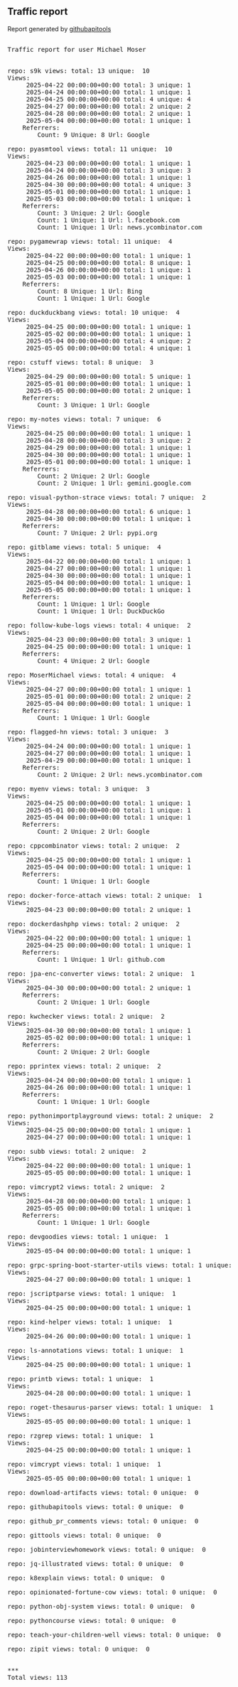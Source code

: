 <h2> Traffic report </h2>

Report generated by <a href="https://github.com/MoserMichael/githubapitools">githubapitools</a>

<pre>

Traffic report for user Michael Moser


repo: s9k views: total: 13 unique:  10
Views:
	 2025-04-22 00:00:00+00:00 total: 3 unique: 1
	 2025-04-24 00:00:00+00:00 total: 1 unique: 1
	 2025-04-25 00:00:00+00:00 total: 4 unique: 4
	 2025-04-27 00:00:00+00:00 total: 2 unique: 2
	 2025-04-28 00:00:00+00:00 total: 2 unique: 1
	 2025-05-04 00:00:00+00:00 total: 1 unique: 1
	Referrers:
		Count: 9 Unique: 8 Url: Google

repo: pyasmtool views: total: 11 unique:  10
Views:
	 2025-04-23 00:00:00+00:00 total: 1 unique: 1
	 2025-04-24 00:00:00+00:00 total: 3 unique: 3
	 2025-04-26 00:00:00+00:00 total: 1 unique: 1
	 2025-04-30 00:00:00+00:00 total: 4 unique: 3
	 2025-05-01 00:00:00+00:00 total: 1 unique: 1
	 2025-05-03 00:00:00+00:00 total: 1 unique: 1
	Referrers:
		Count: 3 Unique: 2 Url: Google
		Count: 1 Unique: 1 Url: l.facebook.com
		Count: 1 Unique: 1 Url: news.ycombinator.com

repo: pygamewrap views: total: 11 unique:  4
Views:
	 2025-04-22 00:00:00+00:00 total: 1 unique: 1
	 2025-04-25 00:00:00+00:00 total: 8 unique: 1
	 2025-04-26 00:00:00+00:00 total: 1 unique: 1
	 2025-05-03 00:00:00+00:00 total: 1 unique: 1
	Referrers:
		Count: 8 Unique: 1 Url: Bing
		Count: 1 Unique: 1 Url: Google

repo: duckduckbang views: total: 10 unique:  4
Views:
	 2025-04-25 00:00:00+00:00 total: 1 unique: 1
	 2025-05-02 00:00:00+00:00 total: 1 unique: 1
	 2025-05-04 00:00:00+00:00 total: 4 unique: 2
	 2025-05-05 00:00:00+00:00 total: 4 unique: 1

repo: cstuff views: total: 8 unique:  3
Views:
	 2025-04-29 00:00:00+00:00 total: 5 unique: 1
	 2025-05-01 00:00:00+00:00 total: 1 unique: 1
	 2025-05-05 00:00:00+00:00 total: 2 unique: 1
	Referrers:
		Count: 3 Unique: 1 Url: Google

repo: my-notes views: total: 7 unique:  6
Views:
	 2025-04-25 00:00:00+00:00 total: 1 unique: 1
	 2025-04-28 00:00:00+00:00 total: 3 unique: 2
	 2025-04-29 00:00:00+00:00 total: 1 unique: 1
	 2025-04-30 00:00:00+00:00 total: 1 unique: 1
	 2025-05-01 00:00:00+00:00 total: 1 unique: 1
	Referrers:
		Count: 2 Unique: 2 Url: Google
		Count: 2 Unique: 1 Url: gemini.google.com

repo: visual-python-strace views: total: 7 unique:  2
Views:
	 2025-04-28 00:00:00+00:00 total: 6 unique: 1
	 2025-04-30 00:00:00+00:00 total: 1 unique: 1
	Referrers:
		Count: 7 Unique: 2 Url: pypi.org

repo: gitblame views: total: 5 unique:  4
Views:
	 2025-04-22 00:00:00+00:00 total: 1 unique: 1
	 2025-04-27 00:00:00+00:00 total: 1 unique: 1
	 2025-04-30 00:00:00+00:00 total: 1 unique: 1
	 2025-05-04 00:00:00+00:00 total: 1 unique: 1
	 2025-05-05 00:00:00+00:00 total: 1 unique: 1
	Referrers:
		Count: 1 Unique: 1 Url: Google
		Count: 1 Unique: 1 Url: DuckDuckGo

repo: follow-kube-logs views: total: 4 unique:  2
Views:
	 2025-04-23 00:00:00+00:00 total: 3 unique: 1
	 2025-04-25 00:00:00+00:00 total: 1 unique: 1
	Referrers:
		Count: 4 Unique: 2 Url: Google

repo: MoserMichael views: total: 4 unique:  4
Views:
	 2025-04-27 00:00:00+00:00 total: 1 unique: 1
	 2025-05-01 00:00:00+00:00 total: 2 unique: 2
	 2025-05-04 00:00:00+00:00 total: 1 unique: 1
	Referrers:
		Count: 1 Unique: 1 Url: Google

repo: flagged-hn views: total: 3 unique:  3
Views:
	 2025-04-24 00:00:00+00:00 total: 1 unique: 1
	 2025-04-27 00:00:00+00:00 total: 1 unique: 1
	 2025-04-29 00:00:00+00:00 total: 1 unique: 1
	Referrers:
		Count: 2 Unique: 2 Url: news.ycombinator.com

repo: myenv views: total: 3 unique:  3
Views:
	 2025-04-25 00:00:00+00:00 total: 1 unique: 1
	 2025-05-01 00:00:00+00:00 total: 1 unique: 1
	 2025-05-04 00:00:00+00:00 total: 1 unique: 1
	Referrers:
		Count: 2 Unique: 2 Url: Google

repo: cppcombinator views: total: 2 unique:  2
Views:
	 2025-04-25 00:00:00+00:00 total: 1 unique: 1
	 2025-05-04 00:00:00+00:00 total: 1 unique: 1
	Referrers:
		Count: 1 Unique: 1 Url: Google

repo: docker-force-attach views: total: 2 unique:  1
Views:
	 2025-04-23 00:00:00+00:00 total: 2 unique: 1

repo: dockerdashphp views: total: 2 unique:  2
Views:
	 2025-04-22 00:00:00+00:00 total: 1 unique: 1
	 2025-04-25 00:00:00+00:00 total: 1 unique: 1
	Referrers:
		Count: 1 Unique: 1 Url: github.com

repo: jpa-enc-converter views: total: 2 unique:  1
Views:
	 2025-04-30 00:00:00+00:00 total: 2 unique: 1
	Referrers:
		Count: 2 Unique: 1 Url: Google

repo: kwchecker views: total: 2 unique:  2
Views:
	 2025-04-30 00:00:00+00:00 total: 1 unique: 1
	 2025-05-02 00:00:00+00:00 total: 1 unique: 1
	Referrers:
		Count: 2 Unique: 2 Url: Google

repo: pprintex views: total: 2 unique:  2
Views:
	 2025-04-24 00:00:00+00:00 total: 1 unique: 1
	 2025-04-26 00:00:00+00:00 total: 1 unique: 1
	Referrers:
		Count: 1 Unique: 1 Url: Google

repo: pythonimportplayground views: total: 2 unique:  2
Views:
	 2025-04-25 00:00:00+00:00 total: 1 unique: 1
	 2025-04-27 00:00:00+00:00 total: 1 unique: 1

repo: subb views: total: 2 unique:  2
Views:
	 2025-04-22 00:00:00+00:00 total: 1 unique: 1
	 2025-05-05 00:00:00+00:00 total: 1 unique: 1

repo: vimcrypt2 views: total: 2 unique:  2
Views:
	 2025-04-28 00:00:00+00:00 total: 1 unique: 1
	 2025-05-05 00:00:00+00:00 total: 1 unique: 1
	Referrers:
		Count: 1 Unique: 1 Url: Google

repo: devgoodies views: total: 1 unique:  1
Views:
	 2025-05-04 00:00:00+00:00 total: 1 unique: 1

repo: grpc-spring-boot-starter-utils views: total: 1 unique:  1
Views:
	 2025-04-27 00:00:00+00:00 total: 1 unique: 1

repo: jscriptparse views: total: 1 unique:  1
Views:
	 2025-04-25 00:00:00+00:00 total: 1 unique: 1

repo: kind-helper views: total: 1 unique:  1
Views:
	 2025-04-26 00:00:00+00:00 total: 1 unique: 1

repo: ls-annotations views: total: 1 unique:  1
Views:
	 2025-04-25 00:00:00+00:00 total: 1 unique: 1

repo: printb views: total: 1 unique:  1
Views:
	 2025-04-28 00:00:00+00:00 total: 1 unique: 1

repo: roget-thesaurus-parser views: total: 1 unique:  1
Views:
	 2025-05-05 00:00:00+00:00 total: 1 unique: 1

repo: rzgrep views: total: 1 unique:  1
Views:
	 2025-04-25 00:00:00+00:00 total: 1 unique: 1

repo: vimcrypt views: total: 1 unique:  1
Views:
	 2025-05-05 00:00:00+00:00 total: 1 unique: 1

repo: download-artifacts views: total: 0 unique:  0

repo: githubapitools views: total: 0 unique:  0

repo: github_pr_comments views: total: 0 unique:  0

repo: gittools views: total: 0 unique:  0

repo: jobinterviewhomework views: total: 0 unique:  0

repo: jq-illustrated views: total: 0 unique:  0

repo: k8explain views: total: 0 unique:  0

repo: opinionated-fortune-cow views: total: 0 unique:  0

repo: python-obj-system views: total: 0 unique:  0

repo: pythoncourse views: total: 0 unique:  0

repo: teach-your-children-well views: total: 0 unique:  0

repo: zipit views: total: 0 unique:  0


***
Total views: 113
